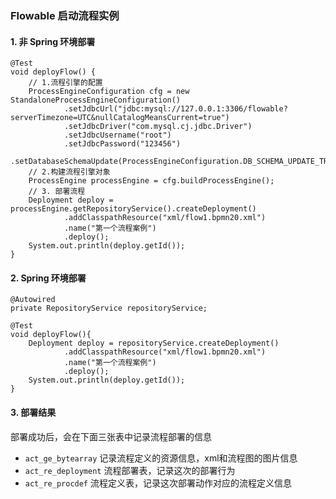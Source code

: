 ###  Flowable 启动流程实例

#### 1. 非 Spring 环境部署
```
@Test
void deployFlow() {
    // 1.流程引擎的配置
    ProcessEngineConfiguration cfg = new StandaloneProcessEngineConfiguration()
            .setJdbcUrl("jdbc:mysql://127.0.0.1:3306/flowable?serverTimezone=UTC&nullCatalogMeansCurrent=true")
            .setJdbcDriver("com.mysql.cj.jdbc.Driver")
            .setJdbcUsername("root")
            .setJdbcPassword("123456")
            .setDatabaseSchemaUpdate(ProcessEngineConfiguration.DB_SCHEMA_UPDATE_TRUE);
    // 2.构建流程引擎对象
    ProcessEngine processEngine = cfg.buildProcessEngine();
    // 3. 部署流程
    Deployment deploy = processEngine.getRepositoryService().createDeployment()
            .addClasspathResource("xml/flow1.bpmn20.xml")
            .name("第一个流程案例")
            .deploy();
    System.out.println(deploy.getId());
}
```


#### 2. Spring 环境部署
```
@Autowired
private RepositoryService repositoryService;

@Test
void deployFlow(){
    Deployment deploy = repositoryService.createDeployment()
            .addClasspathResource("xml/flow1.bpmn20.xml") 
            .name("第一个流程案例")
            .deploy();
    System.out.println(deploy.getId());
}
```


#### 3. 部署结果
部署成功后，会在下面三张表中记录流程部署的信息
* `act_ge_bytearray` 记录流程定义的资源信息，xml和流程图的图片信息
* `act_re_deployment` 流程部署表，记录这次的部署行为
* `act_re_procdef` 流程定义表，记录这次部署动作对应的流程定义信息
